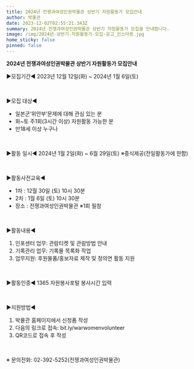 ```yaml
---
title: 2024년 전쟁과여성인권박물관 상반기 자원활동가 모집안내
author: 박물관
date: 2023-12-02T02:55:21.343Z
summary: 2024년 전쟁과여성인권박물관 상반기 자원활동가 모집을 안내합니다.
image: /img/2024년-상반기-자원활동가-모집-공고_인스타용.jpg
home_sticky: false
pinned: false
---
```

**2024년 전쟁과여성인권박물관 상반기 자원활동가 모집안내**



▶모집기간◀
  2023년 12월 12일(화) ~   2024년 1월 6일(토)

 ﻿

▶모집 대상◀

* 일본군‘위안부’문제에 대해 관심 있는 분
* 화~토 주1회(3시간 이상) 자원활동 가능한 분
* 만18세 이상 누구나

 ﻿

▶활동 일시◀
  2024년 1월 2일(화) ~ 6월 29일(토)
   ※중식제공(전일활동가에 한함)

 ﻿

▶활동사전교육◀

* 1차 : 12월 30일 (토) 10시 30분
* 2차 : 1월 6일 (토) 10시 30분
* 장소 : 전쟁과여성인권박물관
  ※1회 필참

 ﻿

▶활동내용◀

1. 인포센터 업무: 관람티켓 및 관람방법 안내
2. 기록관리 업무: 기록물 목록화 작업
3. 업무지원: 후원물품/홍보자료 제작 및 정의연 활동 지원

 ﻿

▶활동인증◀
  1365 자원봉사포털 봉사시간 입력

 ﻿

▶지원방법◀

1. 박물관 홈페이지에서 신청폼 작성
2. 다음의 링크로 접속: bit.ly/warwomenvolunteer
3. QR코드로 접속 후 작성

 ﻿

※ 문의전화: 02-392-5252(전쟁과여성인권박물관)